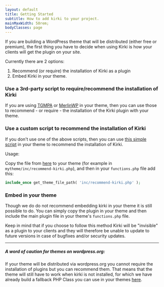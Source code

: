 ```yaml
---
layout: default
title: Getting Started
subtitle: How to add kirki to your project.
mainMaxWidth: 50rem;
bodyClasses: page
---
```


If you are building a WordPress theme that will be distributed (either free or premium), the first thing you have to decide when using Kirki is how your clients will get the plugin on your site.

Currently there are 2 options:

1. Recommend (or require) the installation of Kirki as a plugin
2. Embed Kirki in your theme.

### Use a 3rd-party script to require/recommend the installation of Kirki

If you are using [TGMPA](http://tgmpluginactivation.com/) or [MerlinWP](https://merlinwp.com/) in your theme, then you can use those to recommend - or require - the installation of the Kirki plugin with your theme.

### Use a custom script to recommend the installation of Kirki

If you don't use one of the above scripts, then you can use [this simple script](https://github.com/aristath/kirki/tree/master/docs/files/recommend-kirki.php) in your theme to recommend the installation of Kirki.

Usage:

Copy the file from [here](https://github.com/aristath/kirki/tree/master/docs/files/recommend-kirki.php) to your theme (for example in `mytheme/inc/recommend-kirki.php`), and then in your `functions.php` file add this:

```php
include_once get_theme_file_path( 'inc/recommend-kirki.php' );
```

### Embed in your theme

Though we do do not recommend embedding kirki in your theme it is still possible to do. You can simply copy the plugin in your theme and then include the main plugin file in your theme's `functions.php` file.

Keep in mind that if you choose to follow this method Kirki will be "invisible" as a plugin to your clients and they will therefore be unable to update to future versions in case of bugfixes and/or security updates.

---------------------
<div class="callout warning ribbon-full">
    <h5>A word of caution for themes on wordpress.org:</h5>
    <p>If your theme will be distributed via wordpress.org you cannot require the installation of plugins but you can recommend them. That means that the theme will still have to work when kirki is not installed, for which we have already build a fallback PHP Class you can use in your themes <a href="https://github.com/aristath/kirki/tree/master/docs/files/recommend-kirki.php">here</a>.</p>
</div>
